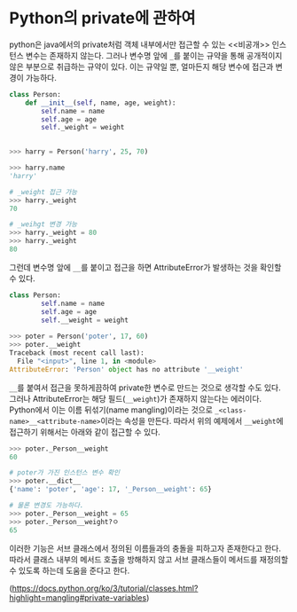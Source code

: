 # 

# Python의 private에 관하여

python은 java에서의 private처럼 객체 내부에서만 접근할 수 있는 <<비공개>> 인스턴스 변수는 존재하지 않는다. 그러나 변수명 앞에 `_`를 붙이는 규약을 통해 공개적이지 않은 부분으로 취급하는 규약이 있다. 이는 규약일 뿐, 얼마든지 해당 변수에 접근과 변경이 가능하다.

```python
class Person:
    def __init__(self, name, age, weight):
        self.name = name
        self.age = age
        self._weight = weight

 
>>> harry = Person('harry', 25, 70)

>>> harry.name
'harry'

# _weight 접근 가능
>>> harry._weight
70

# _weihgt 변경 가능
>>> harry._weight = 80
>>> harry._weight
80
```



그런데 변수명 앞에 `__`를 붙이고 접근을 하면 AttributeError가 발생하는 것을 확인할 수 있다.

```python
class Person:
        self.name = name
        self.age = age
        self.__weight = weight
        
>>> poter = Person('poter', 17, 60)
>>> poter.__weight
Traceback (most recent call last):
  File "<input>", line 1, in <module>
AttributeError: 'Person' object has no attribute '__weight'
```

 `__`를 붙여서 접근을 못하게끔하여 private한 변수로 만드는 것으로 생각할 수도 있다. 그러나 AttributeError는 해당 필드(`__weight`)가 존재하지 않는다는 에러이다. Python에서 이는 이름 뒤섞기(name mangling)이라는 것으로 `_<class-name>__<attribute-name>`이라는 속성을 만든다. 따라서 위의 예제에서 `__weight`에 접근하기 위해서는 아래와 같이 접근할 수 있다.

```python
>>> poter._Person__weight
60

# poter가 가진 인스턴스 변수 확인
>>> poter.__dict__
{'name': 'poter', 'age': 17, '_Person__weight': 65}

# 물론 변경도 가능하다.
>>> poter._Person__weight = 65
>>> poter._Person__weight?ㅇ
65
```

이러한 기능은 서브 클래스에서 정의된 이름들과의 충돌을 피하고자 존재한다고 한다. 따라서 클래스 내부의 메서드 호출을 방해하지 않고 서브 클래스들이 메서드를 재정의할 수 있도록 하는데 도움을 준다고 한다.



(https://docs.python.org/ko/3/tutorial/classes.html?highlight=mangling#private-variables)


